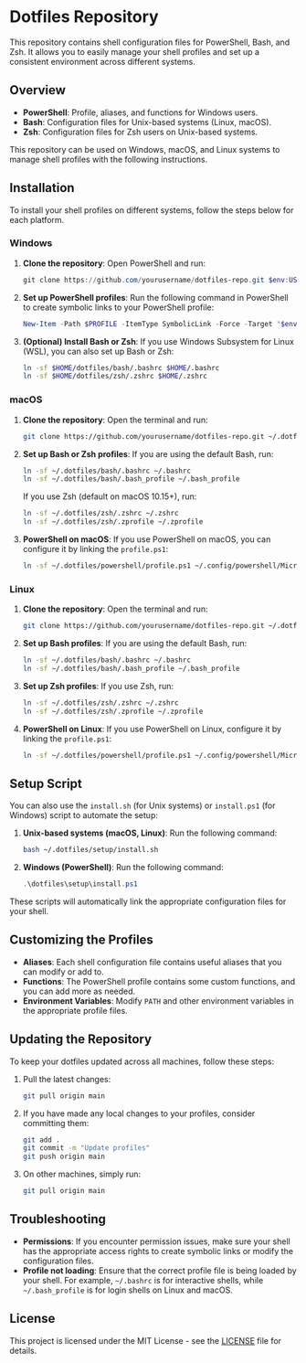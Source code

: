 # Dotfiles Repository

This repository contains shell configuration files for PowerShell, Bash, and Zsh. It allows you to easily manage your shell profiles and set up a consistent environment across different systems.

## Overview

- **PowerShell**: Profile, aliases, and functions for Windows users.
- **Bash**: Configuration files for Unix-based systems (Linux, macOS).
- **Zsh**: Configuration files for Zsh users on Unix-based systems.

This repository can be used on Windows, macOS, and Linux systems to manage shell profiles with the following instructions.

## Installation

To install your shell profiles on different systems, follow the steps below for each platform.

### Windows

1. **Clone the repository**:
   Open PowerShell and run:
   ```powershell
   git clone https://github.com/yourusername/dotfiles-repo.git $env:USERPROFILE\dotfiles
   ```

2. **Set up PowerShell profiles**:
   Run the following command in PowerShell to create symbolic links to your PowerShell profile:
   ```powershell
   New-Item -Path $PROFILE -ItemType SymbolicLink -Force -Target "$env:USERPROFILE\dotfiles\powershell\profile.ps1"
   ```

3. **(Optional) Install Bash or Zsh**:
   If you use Windows Subsystem for Linux (WSL), you can also set up Bash or Zsh:
   ```bash
   ln -sf $HOME/dotfiles/bash/.bashrc $HOME/.bashrc
   ln -sf $HOME/dotfiles/zsh/.zshrc $HOME/.zshrc
   ```

### macOS

1. **Clone the repository**:
   Open the terminal and run:
   ```bash
   git clone https://github.com/yourusername/dotfiles-repo.git ~/.dotfiles
   ```

2. **Set up Bash or Zsh profiles**:
   If you are using the default Bash, run:
   ```bash
   ln -sf ~/.dotfiles/bash/.bashrc ~/.bashrc
   ln -sf ~/.dotfiles/bash/.bash_profile ~/.bash_profile
   ```

   If you use Zsh (default on macOS 10.15+), run:
   ```bash
   ln -sf ~/.dotfiles/zsh/.zshrc ~/.zshrc
   ln -sf ~/.dotfiles/zsh/.zprofile ~/.zprofile
   ```

3. **PowerShell on macOS**:
   If you use PowerShell on macOS, you can configure it by linking the `profile.ps1`:
   ```bash
   ln -sf ~/.dotfiles/powershell/profile.ps1 ~/.config/powershell/Microsoft.PowerShell_profile.ps1
   ```

### Linux

1. **Clone the repository**:
   Open the terminal and run:
   ```bash
   git clone https://github.com/yourusername/dotfiles-repo.git ~/.dotfiles
   ```

2. **Set up Bash profiles**:
   If you are using the default Bash, run:
   ```bash
   ln -sf ~/.dotfiles/bash/.bashrc ~/.bashrc
   ln -sf ~/.dotfiles/bash/.bash_profile ~/.bash_profile
   ```

3. **Set up Zsh profiles**:
   If you use Zsh, run:
   ```bash
   ln -sf ~/.dotfiles/zsh/.zshrc ~/.zshrc
   ln -sf ~/.dotfiles/zsh/.zprofile ~/.zprofile
   ```

4. **PowerShell on Linux**:
   If you use PowerShell on Linux, configure it by linking the `profile.ps1`:
   ```bash
   ln -sf ~/.dotfiles/powershell/profile.ps1 ~/.config/powershell/Microsoft.PowerShell_profile.ps1
   ```

## Setup Script

You can also use the `install.sh` (for Unix systems) or `install.ps1` (for Windows) script to automate the setup:

1. **Unix-based systems (macOS, Linux)**:
   Run the following command:
   ```bash
   bash ~/.dotfiles/setup/install.sh
   ```

2. **Windows (PowerShell)**:
   Run the following command:
   ```powershell
   .\dotfiles\setup\install.ps1
   ```

These scripts will automatically link the appropriate configuration files for your shell.

## Customizing the Profiles

- **Aliases**: Each shell configuration file contains useful aliases that you can modify or add to.
- **Functions**: The PowerShell profile contains some custom functions, and you can add more as needed.
- **Environment Variables**: Modify `PATH` and other environment variables in the appropriate profile files.

## Updating the Repository

To keep your dotfiles updated across all machines, follow these steps:

1. Pull the latest changes:
   ```bash
   git pull origin main
   ```

2. If you have made any local changes to your profiles, consider committing them:
   ```bash
   git add .
   git commit -m "Update profiles"
   git push origin main
   ```

3. On other machines, simply run:
   ```bash
   git pull origin main
   ```

## Troubleshooting

- **Permissions**: If you encounter permission issues, make sure your shell has the appropriate access rights to create symbolic links or modify the configuration files.
- **Profile not loading**: Ensure that the correct profile file is being loaded by your shell. For example, `~/.bashrc` is for interactive shells, while `~/.bash_profile` is for login shells on Linux and macOS.

## License

This project is licensed under the MIT License - see the [LICENSE](LICENSE) file for details.
